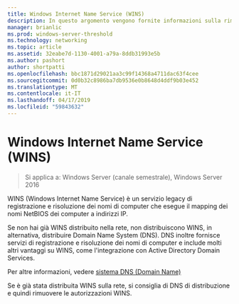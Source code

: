 ```yaml
---
title: Windows Internet Name Service (WINS)
description: In questo argomento vengono fornite informazioni sulla rimozione delle autorizzazioni WINS e l'uso di DNS per i servizi di risoluzione dei nomi nella rete.
manager: brianlic
ms.prod: windows-server-threshold
ms.technology: networking
ms.topic: article
ms.assetid: 32eabe7d-1130-4001-a79a-8ddb31993e5b
ms.author: pashort
author: shortpatti
ms.openlocfilehash: bbc1871d29021aa3c99f14368a4711dac63f4cee
ms.sourcegitcommit: 0d0b32c8986ba7db9536e0b8648d4ddf9b03e452
ms.translationtype: MT
ms.contentlocale: it-IT
ms.lasthandoff: 04/17/2019
ms.locfileid: "59843632"
---
```

#  <a name="windows-internet-name-service-wins"></a>Windows Internet Name Service (WINS)

>Si applica a: Windows Server (canale semestrale), Windows Server 2016

WINS (Windows Internet Name Service) è un servizio legacy di registrazione e risoluzione dei nomi di computer che esegue il mapping dei nomi NetBIOS dei computer a indirizzi IP.

Se non hai già WINS distribuito nella rete, non distribuiscono WINS, in alternativa, distribuire Domain Name System \(DNS\). DNS inoltre fornisce servizi di registrazione e risoluzione dei nomi di computer e include molti altri vantaggi su WINS, come l'integrazione con Active Directory Domain Services.

Per altre informazioni, vedere [sistema DNS (Domain Name)](https://docs.microsoft.com/windows-server/networking/dns/dns-top)

Se è già stata distribuita WINS sulla rete, si consiglia di DNS di distribuzione e quindi rimuovere le autorizzazioni WINS.

